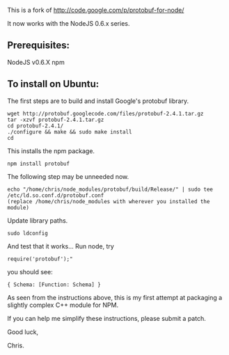 This is a fork of http://code.google.com/p/protobuf-for-node/

It now works with the NodeJS 0.6.x series.

Prerequisites:
--------------

NodeJS v0.6.X
npm


To install on Ubuntu:
---------------------

The first steps are to build and install Google's protobuf library.

    wget http://protobuf.googlecode.com/files/protobuf-2.4.1.tar.gz
    tar -xzvf protobuf-2.4.1.tar.gz
    cd protobuf-2.4.1/
    ./configure && make && sudo make install
    cd

This installs the npm package.

    npm install protobuf

The following step may be unneeded now.

    echo "/home/chris/node_modules/protobuf/build/Release/" | sudo tee /etc/ld.so.conf.d/protobuf.conf
    (replace /home/chris/node_modules with wherever you installed the module)

Update library paths.

    sudo ldconfig

And test that it works...  Run node, try 

    require('protobuf');"

you should see: 

    { Schema: [Function: Schema] }


As seen from the instructions above, this is my first attempt at packaging a slightly complex C++ module for NPM.

If you can help me simplify these instructions, please submit a patch.


Good luck,

Chris.

